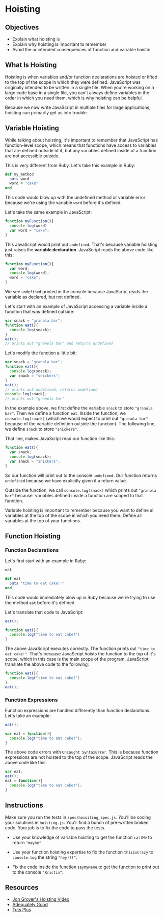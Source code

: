 # Hoisting

## Objectives
+ Explain what hoisting is
+ Explain why hoisting is important to remember
+ Avoid the unintended consequences of function and variable hoistin


## What Is Hoisting

Hoisting is when variables and/or function declarations are hoisted or lifted to the top of the scope in which they were defined. JavaScript was originally intended to be written in a single file. When you're working on a large code base in a single file, you can't always define variables in the order in which you need them, which is why hoisting can be helpful.

Because we now write JavaScript in multiple files for large applications, hoisting can primarily get us into trouble.

## Variable Hoisting

While talking about hoisting, it's important to remember that JavaScript has function-level scope, which means that functions have access to variables that are defined outside of it, but any variables defined inside of a function are not accessible outside.

This is very different from Ruby. Let's take this example in Ruby:

```ruby
def my_method
  puts word
  word = "cake"
end
```
This code would blow up with the undefined method or variable error because we're using the variable `word` before it's defined.

Let's take the same example in JavaScript:

```js
function myFunction(){
  console.log(word)
  var word = "cake";
}
```
This JavaScript would print out `undefined`. That's because variable hoisting just raises the **variable declaration**. JavaScript reads the above code like this:

```js
function myFunction(){
  var word;
  console.log(word);
  word = "cake";
}
```

We see `undefined` printed in the console because JavaScript reads the variable as declared, but not defined.

Let's start with an example of JavaScript accessing a variable inside a function that was defined outside:

```js
var snack = "granola bar";
function eat(){
  console.log(snack);
}
eat();
// prints out "granola bar" and returns undefined
```

Let's modify the function a little bit: 
```js
var snack = "granola bar";
function eat(){
  console.log(snack);
  var snack = "snickers";
}
eat();
// prints out undefined, returns undefined
console.log(snack);
// prints out "granola bar"
```

In the example above, we first define the variable `snack` to store `"granola bar"`. Then we define a function `eat`. Inside the function, we `console.log(snack)` (which we would expect to print out `"granola bar"` because of the variable definition outside the function). The following line, we define `snack` to store `"snickers"`.

That line, makes JavaScript read our function like this:

```js
function eat(){
  var snack;
  console.log(snack);
  var snack = "snickers";
}
```

So our function will print out to the console `undefined`. Our function returns `undefined` because we have explicitly given it a return value.

Outside the function, we call `console.log(snack)` which prints out `"granola bar"` because` variables defined inside a function are scoped to that function.

Variable hoisting is important to remember because you want to define all variables at the top of the scope in which you need them. Define all variables at the top of your functions.

## Function Hoisting

### Function Declarations

Let's first start with an example in Ruby:

```ruby
eat

def eat
  puts "time to eat cake!!"
end
```

This code would immediately blow up in Ruby because we're trying to use the method `eat` before it's defined.

Let's translate that code to JavaScript:

```js
eat();

function eat(){
  console.log("time to eat cake!")
}
```

The above JavaScript executes correctly. The function prints out `"time to eat cake!"`. That's because JavaScript hoists the function to the top of it's scope, which in this case is the main scope of the program. JavaScript translate the above code to the following:

```js
function eat(){
  console.log("time to eat cake!")
}
eat();
```

### Function Expressions
Function expressions are handled differently than function declarations. Let's take an example:

```js
eat():

var eat = function(){
  console.log("time to eat cake!");
}
```

The above code errors with `Uncaught SyntaxError`. This is because function expressions are not hoisted to the top of the scope. JavaScript reads the above code like this:

```js
var eat;
eat();
eat = function(){
  console.log("time to eat cake!");
}
```

## Instructions

Make sure you run the tests in `spec/hoisiting_spec.js`. You'll be coding your solutions in `hoisting.js`. You'll find a bunch of pre-written broken code. Your job is to fix the code to pass the tests.

+ Use your knowledge of variable hoisting to get the function `callMe` to return `"maybe"`.

+ Use your function hoisting expertise to fix the function `thisIsCrazy` to `console.log` the string `"hey!!!"`.

+ Fix the code inside the function `sayMyName` to get the function to print out to the console `"Kristin"`.


## Resources

+ [Jon Grover's Hoisting Video](https://www.youtube.com/watch?v=nmlJIOnahBA&list=PLj148bJp5wiwI0291sD0vdXiwn1u6aQkc&index=3)
+ [Adequately Good](http://www.adequatelygood.com/JavaScript-Scoping-and-Hoisting.html)
+ [Tuts Plus](http://code.tutsplus.com/tutorials/javascript-hoisting-explained--net-15092)

